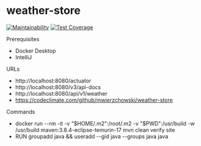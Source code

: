 # weather-store
[![Maintainability](https://api.codeclimate.com/v1/badges/b10f065419566a429d1c/maintainability)](https://codeclimate.com/github/mwierzchowski/weather-store/maintainability)
[![Test Coverage](https://api.codeclimate.com/v1/badges/b10f065419566a429d1c/test_coverage)](https://codeclimate.com/github/mwierzchowski/weather-store/test_coverage)

Prerequisites
- Docker Desktop
- IntelliJ

URLs
- http://localhost:8080/actuator
- http://localhost:8080/v3/api-docs
- http://localhost:8080/api/v1/weather
- https://codeclimate.com/github/mwierzchowski/weather-store

Commands
- docker run --rm -it -v "$HOME/.m2":/root/.m2 -v "$PWD":/usr/build -w /usr/build maven:3.8.4-eclipse-temurin-17 mvn clean verify site
- RUN groupadd java && useradd --gid java --groups java java